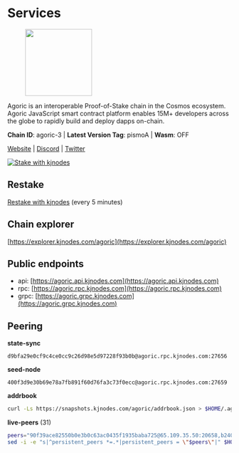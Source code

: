 # Services

<figure><img src="https://raw.githubusercontent.com/kj89/testnet_manuals/main/pingpub/logos/agoric.png" width="150" alt=""><figcaption></figcaption></figure>

Agoric is an interoperable Proof-of-Stake chain in the Cosmos ecosystem.  Agoric JavaScript smart contract platform enables 15M+ developers across the  globe to rapidly build and deploy dapps on-chain.

**Chain ID**: agoric-3 | **Latest Version Tag**: pismoA | **Wasm**: OFF

[Website](https://agoric.com) | [Discord](https://discord.com/invite/qDW8DRes4s) | [Twitter](https://twitter.com/agoric)

[![Stake with kjnodes](https://i.ibb.co/cr44Q8j/button-stake-with-kjnodes.png)](https://restake.app/agoric/agoricvaloper1ku5sm2twlsywdrp4wz3kfwgyrtqtp0lpr3nvk8)

## Restake

[Restake with kjnodes](https://restake.app/agoric/agoricvaloper1ku5sm2twlsywdrp4wz3kfwgyrtqtp0lpr3nvk8) (every 5 minutes)
## Chain explorer
[https://explorer.kjnodes.com/agoric](https://explorer.kjnodes.com/agoric)

## Public endpoints

* api: [https://agoric.api.kjnodes.com](https://agoric.api.kjnodes.com)
* rpc: [https://agoric.rpc.kjnodes.com](https://agoric.rpc.kjnodes.com)
* grpc: [https://agoric.grpc.kjnodes.com](https://agoric.grpc.kjnodes.com)

## Peering

**state-sync**

```text
d9bfa29e0cf9c4ce0cc9c26d98e5d97228f93b0b@agoric.rpc.kjnodes.com:27656
```

**seed-node**

```text
400f3d9e30b69e78a7fb891f60d76fa3c73f0ecc@agoric.rpc.kjnodes.com:27659
```

**addrbook**
```bash
curl -Ls https://snapshots.kjnodes.com/agoric/addrbook.json > $HOME/.agoric/config/addrbook.json
```

**live-peers** (31)
```bash
peers="90f39ace82550b0e3b0c63ac0435f1935baba725@65.109.35.50:20658,b2406ba97421a9030bed25560c99b25965b6c336@135.181.2.54:26656,629c3b0ea094deecb6a31025d01ef6a5ba0beee7@135.181.180.230:26656,4eea1e0a22d8d2ade108fc5f8e07d6d6e711e909@65.108.10.138:26656,0464c8dded70d01f5ab50a8d6047a6b27ddf2ccd@84.244.95.232:26656,d9bfa29e0cf9c4ce0cc9c26d98e5d97228f93b0b@65.109.88.38:27656,711f6f36a6ec3924b6d721de6adce604092e59f2@116.202.226.169:26656,f095bb53006ebddcbbf29c8df70dddcba6419e36@142.93.145.13:26656,1312bbbd4ed1e58b9e4eb1d7788187a4607915e9@165.22.199.234:26060,bd362992fa6f6c9d8ee40d19508b5b28daf3f6ed@18.142.177.75:26656,0837c0dac0bb15e79e64207bb0fa5a9a6fa42ad4@178.62.116.62:26656,63bd6649f80362ce513027d99ef32c826fdbd259@45.9.62.136:26656,a38a30c1dd31f63be2befd40b82964b215c3c288@165.22.251.28:26656,bd0bc3737ca1cfebc3c2aef75ab2c3cc74768d8a@142.132.212.19:26656,d03a9974f14ae380fdb7caf46ec71ce5278f0356@34.72.231.9:26656,4cfac01c912d33f74cb7b66e8b7005aaae47fc2a@146.190.59.8:26060,f8ff12a774770fea36beadb303ccffc86863c6ec@65.109.69.59:14456,ca4c3b9d0cf78d934a3b972c328db2e4a9a66c42@64.32.40.134:26656,86d9c73c7687611a6a2619f0186e7ea59ff8af25@206.189.26.213:26060,9d2bf3feb8a0a95ccce16a94f926d1c5ddad5190@65.108.121.110:12656,d56af8cb0716909f9b804e7dec8c1d34ae4eed16@65.108.142.81:26676,0f642db2770d4dd3e0d030b2f14f1365e40f3b38@185.146.148.101:26657,9e673680df593d841b0e09c49f87409654d84ae9@95.217.202.49:37656,9ed68bef54712b46713ac755ab7a6e7ad30694ef@192.99.44.79:14456,1d4d7b77e79c2dad9e8586df4f30c7b550f5d49b@13.40.153.111:26656,d7e0eedf5756b8c085104fb76c069ba3506f2183@80.64.208.64:26656,ee236040d06e78d70c3f34722407857615b1a755@34.69.117.194:26656,d48697ba840d046b453846fc55d9432d1c537b56@95.217.117.83:26656,0861af66b3f637db967120d690758ee08222794c@75.119.148.118:36656,71bd0265037393f31ee9947a8e32fa494e51b637@135.181.218.98:26656,ebc272824924ea1a27ea3183dd0b9ba713494f83@195.3.220.135:27106"
sed -i -e "s|^persistent_peers *=.*|persistent_peers = \"$peers\"|" $HOME/.agoric/config/config.toml
```
